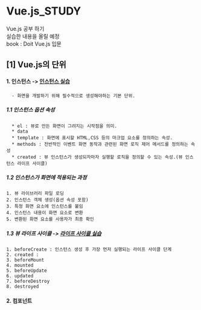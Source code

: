 # Vue.js_STUDY
Vue.js 공부 하기      
실습한 내용을 올릴 예정    
book : Doit Vue.js 입문


## [1] Vue.js의 단위
#### 1. 인스턴스   -> [인스턴스 실습](https://github.com/anji314/Vue.js_STUDY/blob/master/vue_instance.html)
```
  - 화면을 개발하기 위해 필수적으로 생성해야하는 기본 단위. 
```
##### 1.1 인스턴스 옵션 속성 
```
  * el : 뷰로 만든 화면이 그려지는 시작점을 의미.
  * data
  * template : 화면에 표시할 HTML,CSS 등의 마크업 요소를 정의하는 속성.
  * methods : 전반적인 이벤트 화면 동작과 관련된 화면 로직 제어 메서드를 정의하는 속성
  * created : 뷰 인스턴스가 생성되자마자 실행할 로직을 정의할 수 있는 속성.(뷰 인스턴스 라이프 사이클)
```
##### 1.2 인스턴스가 화면에 적용되는 과정
```
1. 뷰 라이브러리 파일 로딩
2. 인스턴스 객체 생성(옵션 속성 포함)
3. 특정 화면 요소에 인스턴스를 붙임
4. 인스턴스 내용이 화면 요소로 변환
5. 변환된 화면 요소를 사용자가 최종 확인
```
##### 1.3 뷰 라이프 사이클  -> [라이프 사이클 실습](https://github.com/anji314/Vue.js_STUDY/blob/master/vue_lifecycle.html)
```
1. beforeCreate : 인스턴스 생성 후 가장 먼저 실행되는 라이프 사이클 단계
2. created : 
3. beforeMount
4. mounted
5. beforeUpdate
6. updated
7. beforeDestroy
8. destroyed
```
 
  
#### 2. 컴포넌트

